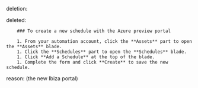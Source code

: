 deletion:

deleted:

		### To create a new schedule with the Azure preview portal
		
		1. From your automation account, click the **Assets** part to open the **Assets** blade.
		1. Click the **Schedules** part to open the **Schedules** blade.
		1. Click **Add a Schedule** at the top of the blade.
		1. Complete the form and click **Create** to save the new schedule.

reason: (the new Ibiza portal)

